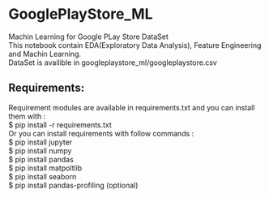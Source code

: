 # GooglePlayStore_ML
Machin Learning for Google PLay Store DataSet</br>
This notebook contain EDA(Exploratory Data Analysis), Feature Engineering and Machin Learning.</br>
DataSet is availible in googleplaystore_ml/googleplaystore.csv</br>
## Requirements:
Requirement modules are available in requirements.txt and you can install them with :</br>
$ pip install -r requirements.txt </br>
Or you can install requirements with follow commands :</br>
$ pip install jupyter</br>
$ pip install numpy</br>
$ pip install pandas</br>
$ pip install matpoltlib</br>
$ pip install seaborn</br>
$ pip install pandas-profiling (optional)</br>
